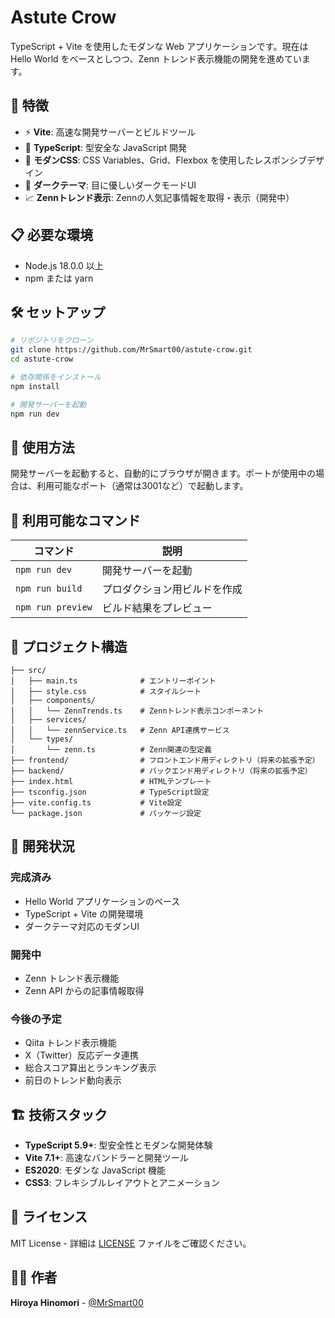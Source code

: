 # Astute Crow

TypeScript + Vite を使用したモダンな Web アプリケーションです。現在は Hello World をベースとしつつ、Zenn トレンド表示機能の開発を進めています。

## 🚀 特徴

- ⚡ **Vite**: 高速な開発サーバーとビルドツール
- 🎯 **TypeScript**: 型安全な JavaScript 開発
- 🎨 **モダンCSS**: CSS Variables、Grid、Flexbox を使用したレスポンシブデザイン
- 🌙 **ダークテーマ**: 目に優しいダークモードUI
- 📈 **Zennトレンド表示**: Zennの人気記事情報を取得・表示（開発中）

## 📋 必要な環境

- Node.js 18.0.0 以上
- npm または yarn

## 🛠️ セットアップ

```bash
# リポジトリをクローン
git clone https://github.com/MrSmart00/astute-crow.git
cd astute-crow

# 依存関係をインストール
npm install

# 開発サーバーを起動
npm run dev
```

## 📱 使用方法

開発サーバーを起動すると、自動的にブラウザが開きます。ポートが使用中の場合は、利用可能なポート（通常は3001など）で起動します。

## 🔧 利用可能なコマンド

| コマンド | 説明 |
|---------|------|
| `npm run dev` | 開発サーバーを起動 |
| `npm run build` | プロダクション用ビルドを作成 |
| `npm run preview` | ビルド結果をプレビュー |

## 📁 プロジェクト構造

```
├── src/
│   ├── main.ts              # エントリーポイント
│   ├── style.css            # スタイルシート
│   ├── components/
│   │   └── ZennTrends.ts    # Zennトレンド表示コンポーネント
│   ├── services/
│   │   └── zennService.ts   # Zenn API連携サービス
│   └── types/
│       └── zenn.ts          # Zenn関連の型定義
├── frontend/                # フロントエンド用ディレクトリ（将来の拡張予定）
├── backend/                 # バックエンド用ディレクトリ（将来の拡張予定）
├── index.html               # HTMLテンプレート
├── tsconfig.json            # TypeScript設定
├── vite.config.ts           # Vite設定
└── package.json             # パッケージ設定
```

## 🚧 開発状況

### 完成済み
- Hello World アプリケーションのベース
- TypeScript + Vite の開発環境
- ダークテーマ対応のモダンUI

### 開発中
- Zenn トレンド表示機能
- Zenn API からの記事情報取得

### 今後の予定
- Qiita トレンド表示機能
- X（Twitter）反応データ連携
- 総合スコア算出とランキング表示
- 前日のトレンド動向表示

## 🏗️ 技術スタック

- **TypeScript 5.9+**: 型安全性とモダンな開発体験
- **Vite 7.1+**: 高速なバンドラーと開発ツール
- **ES2020**: モダンな JavaScript 機能
- **CSS3**: フレキシブルレイアウトとアニメーション

## 📄 ライセンス

MIT License - 詳細は [LICENSE](LICENSE) ファイルをご確認ください。

## 👨‍💻 作者

**Hiroya Hinomori** - [@MrSmart00](https://github.com/MrSmart00)